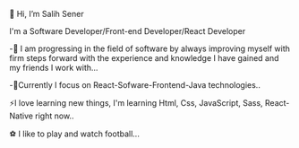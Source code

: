 👋 Hi, I’m Salih Sener

I'm a Software Developer/Front-end Developer/React Developer

-🌱 I am progressing in the field of software by always improving myself with firm steps forward with the experience and knowledge I have gained and my friends I work with...

-💞️Currently I focus on React-Sofware-Frontend-Java technologies..

⚡I love learning new things, I'm learning Html, Css, JavaScript, Sass, React-Native right now..

⚽ I like to play and watch football...
